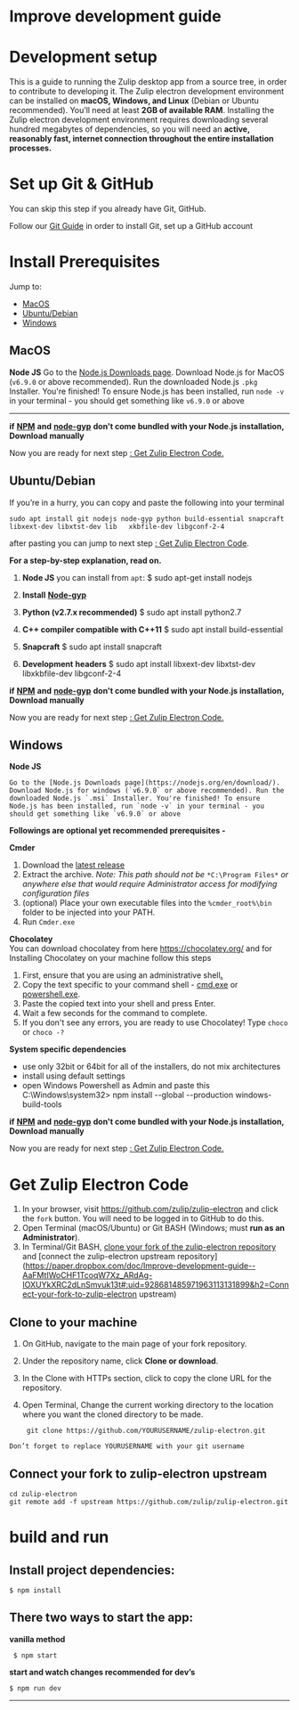 # Improve development guide 

# Development setup

This is a guide to running the Zulip desktop app from a source tree, in order to contribute to developing it. The Zulip electron development environment can be installed on **macOS, Windows, and Linux** (Debian or Ubuntu recommended). You’ll need at least **2GB of available RAM**. Installing the Zulip electron development environment requires downloading several hundred megabytes of dependencies, so you will need an **active, reasonably fast, internet connection throughout the entire installation processes.**

# Set up Git & GitHub

You can skip this step if you already have Git, GitHub.

Follow our [Git Guide](https://zulip.readthedocs.io/en/latest/git/setup.html) in order to install Git, set up a GitHub account


# Install Prerequisites

Jump to:

- [MacOS](https://paper.dropbox.com/doc/Improve-development-guide--AaFMtIWoCHF1TcoqW7Xz_ARdAg-IOXUYkXRC2dLnSmvuk13t#:h2=MacOS)
- [Ubuntu/Debian](https://paper.dropbox.com/doc/Improve-development-guide--AaFMtIWoCHF1TcoqW7Xz_ARdAg-IOXUYkXRC2dLnSmvuk13t#:h2=Ubuntu/Debian)
- [Windows](https://paper.dropbox.com/doc/Improve-development-guide--AaFMtIWoCHF1TcoqW7Xz_ARdAg-IOXUYkXRC2dLnSmvuk13t#:h2=Windows)


## MacOS


  **Node JS**
  Go to the [Node.js Downloads page](https://nodejs.org/en/download/). Download Node.js for MacOS (`v6.9.0` or above recommended). Run the downloaded Node.js `.pkg` Installer. You're finished! To ensure Node.js has been installed, run `node -v` in your terminal - you should get something like `v6.9.0` or above 

****
  **if** [**NPM**](https://www.npmjs.com/get-npm) **and** [**node-gyp**](https://github.com/nodejs/node-gyp#installation) **don't come bundled with your Node.js installation, Download manually** 


  Now you are ready for next step [: Get Zulip Electron Code.](https://paper.dropbox.com/doc/Improve-development-guide--AaFMtIWoCHF1TcoqW7Xz_ARdAg-IOXUYkXRC2dLnSmvuk13t#:uid=335168901174043226974175&h2=Get-Zulip-Electron-Code)


## Ubuntu/Debian
  

If you’re in a hurry, you can copy and paste the following into your terminal


    sudo apt install git nodejs node-gyp python build-essential snapcraft libxext-dev libxtst-dev lib   xkbfile-dev libgconf-2-4         

after pasting you can jump to next step [: Get Zulip Electron Code](https://zulip.readthedocs.io/en/latest/development/setup-vagrant.html#step-2-get-zulip-code).


**For a step-by-step explanation, read on.**

  
1. **Node JS**
    you can install from `apt`:
            $ sudo apt-get install nodejs


2. **Install** [**Node-gyp**](https://github.com/nodejs/node-gyp#installation) 


3. **Python (v2.7.x recommended)**
            $ sudo apt install python2.7


4. **C++ compiler compatible with C++11**
            $ sudo apt install build-essential
  
5. **Snapcraft**
            $ sudo apt install snapcraft


6. **Development** **headers**
            $ sudo apt install libxext-dev libxtst-dev libxkbfile-dev libgconf-2-4

**if** [**NPM**](https://www.npmjs.com/get-npm) **and** [**node-gyp**](https://github.com/nodejs/node-gyp#installation) **don't come bundled with your Node.js installation, Download manually** 

    

Now you are ready for next step [: Get Zulip Electron Code.](https://paper.dropbox.com/doc/Improve-development-guide--AaFMtIWoCHF1TcoqW7Xz_ARdAg-IOXUYkXRC2dLnSmvuk13t#:uid=335168901174043226974175&h2=Get-Zulip-Electron-Code)

## Windows

**Node JS**

    Go to the [Node.js Downloads page](https://nodejs.org/en/download/). Download Node.js for windows (`v6.9.0` or above recommended). Run the downloaded Node.js `.msi` Installer. You're finished! To ensure Node.js has been installed, run `node -v` in your terminal - you should get something like `v6.9.0` or above 
  

**Followings are optional yet recommended prerequisites -**


  **Cmder**   
  1. Download the [latest release](https://github.com/cmderdev/cmder/releases/)
  2. Extract the archive. *Note: This path should not be* `*C:\Program Files*` *or anywhere else that would require Administrator access for modifying configuration files*
  3. (optional) Place your own executable files into the `%cmder_root%\bin` folder to be injected into your PATH.
  4. Run `Cmder.exe`
    
  **Chocolatey**  
  You can download chocolatey from here https://chocolatey.org/ and for Installing Chocolatey on your machine follow this steps
  1. First, ensure that you are using an administrative shell[***.***](http://www.howtogeek.com/194041/how-to-open-the-command-prompt-as-administrator-in-windows-8.1/) 
  2. Copy the text specific to your command shell - [cmd.exe](https://chocolatey.org/install#install-with-cmdexe) or [powershell.exe](https://chocolatey.org/install#install-with-powershellexe).
  3. Paste the copied text into your shell and press Enter.
  4. Wait a few seconds for the command to complete.
  5. If you don't see any errors, you are ready to use Chocolatey! Type `choco` or `choco -?` 

**System specific dependencies**


- use only 32bit or 64bit for all of the installers, do not mix architectures
- install using default settings
- open Windows Powershell as Admin and paste this
    C:\Windows\system32> npm install --global --production windows-build-tools


**if** [**NPM**](https://www.npmjs.com/get-npm) **and** [**node-gyp**](https://github.com/nodejs/node-gyp#installation) **don't come bundled with your Node.js installation, Download manually** 

Now you are ready for next step [: Get Zulip Electron Code.](https://paper.dropbox.com/doc/Improve-development-guide--AaFMtIWoCHF1TcoqW7Xz_ARdAg-IOXUYkXRC2dLnSmvuk13t#:uid=335168901174043226974175&h2=Get-Zulip-Electron-Code)


# Get Zulip Electron Code

 

1. In your browser, visit https://github.com/zulip/zulip-electron and click the `fork` button. You will need to be logged in to GitHub to do this.
2. Open Terminal (macOS/Ubuntu) or Git BASH (Windows; must **run as an Administrator**).
3. In Terminal/Git BASH, [clone your fork of the zulip-electron repository](https://paper.dropbox.com/doc/Improve-development-guide--AaFMtIWoCHF1TcoqW7Xz_ARdAg-IOXUYkXRC2dLnSmvuk13t#:uid=534539538851167559171959&h2=Clone-to-your-machine) and [connect the zulip-electron upstream repository](https://paper.dropbox.com/doc/Improve-development-guide--AaFMtIWoCHF1TcoqW7Xz_ARdAg-IOXUYkXRC2dLnSmvuk13t#:uid=928681485971963113131899&h2=Connect-your-fork-to-zulip-electron upstream)


## Clone to your machine
  1. On GitHub, navigate to the main page of your fork repository.
  2. Under the repository name, click **Clone or download**.
  3. In the Clone with HTTPs section, click to copy the clone URL for the repository.
  4. Open Terminal, Change the current working directory to the location where you want the cloned directory to be made.


          git clone https://github.com/YOURUSERNAME/zulip-electron.git


    Don’t forget to replace YOURUSERNAME with your git username


## Connect your fork to zulip-electron upstream


    cd zulip-electron
    git remote add -f upstream https://github.com/zulip/zulip-electron.git


# build and run


## Install project dependencies:
    $ npm install


## There two ways to start the app:

**vanilla method**

     $ npm start 

**start and watch changes recommended for dev’s**

    $ npm run dev

 ****
